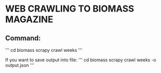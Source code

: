 # WEB CRAWLING TO BIOMASS MAGAZINE


## Command:
'''
cd biomass
scrapy crawl weeks
'''

If you want to save output into file:
'''
cd biomass
scrapy crawl weeks -o output.json
'''